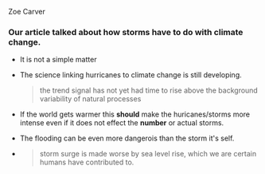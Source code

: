 Zoe Carver

### Our article talked about how storms have to do with climate change.

- It is not a simple matter

- The science linking hurricanes to climate change is still developing.

  > the trend signal has not yet had time to rise above the background variability of natural processes

- If the world gets warmer this **should** make the huricanes/storms more intense even if it does not effect the **number** or actual storms.

- The flooding can be even more dangerois than the storm it's self.

- > storm surge is made worse by sea level rise, which we are certain humans have contributed to.


